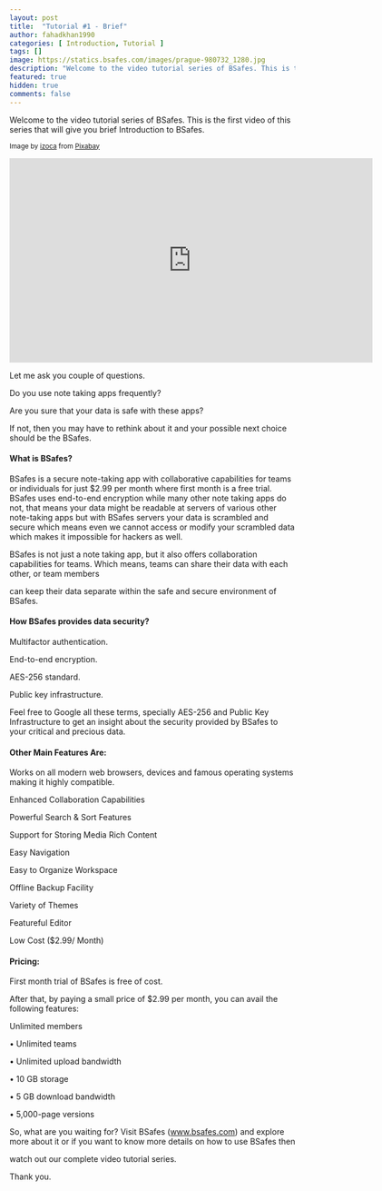 ```yaml
---
layout: post
title:  "Tutorial #1 - Brief"
author: fahadkhan1990 
categories: [ Introduction, Tutorial ]
tags: []
image: https://statics.bsafes.com/images/prague-980732_1280.jpg 
description: "Welcome to the video tutorial series of BSafes. This is the first video of this series that will give you brief Introduction to BSafes."
featured: true
hidden: true
comments: false
---
```


Welcome to the video tutorial series of BSafes. This is the first video of this series that will give you brief Introduction to BSafes.

<sup>Image by <a href="https://pixabay.com/users/izoca-1502280/">izoca</a> from <a href="https://pixabay.com/images/id-980732/">Pixabay</a></sup>
<iframe width="640" height="360" src="https://www.youtube.com/embed/rqmyRBgHco0" frameborder="0" allow="accelerometer; autoplay; encrypted-media; gyroscope; picture-in-picture" allowfullscreen></iframe>

Let me ask you couple of questions.

Do you use note taking apps frequently?

Are you sure that your data is safe with these apps?

If not, then you may have to rethink about it and your possible next choice should be the BSafes.

#### What is BSafes?

BSafes is a secure note-taking app with collaborative capabilities for teams or individuals for just $2.99 per month where first month is a free trial. BSafes uses end-to-end encryption while many other note taking apps do not, that means your data might be readable at servers of various other note-taking apps but with BSafes servers your data is scrambled and secure which means even we cannot access or modify your scrambled data which makes it impossible for hackers as well.

BSafes is not just a note taking app, but it also offers collaboration capabilities for teams. Which means, teams can share their data with each other, or team members

can keep their data separate within the safe and secure environment of BSafes.

#### How BSafes provides data security?

Multifactor authentication.

End-to-end encryption.

AES-256 standard.

Public key infrastructure.

Feel free to Google all these terms, specially AES-256 and Public Key Infrastructure to get an insight about the security provided by BSafes to your critical and precious data.

#### Other Main Features Are:

Works on all modern web browsers, devices and famous operating systems making it highly compatible.

Enhanced Collaboration Capabilities

Powerful Search & Sort Features

Support for Storing Media Rich Content

Easy Navigation

Easy to Organize Workspace

Offline Backup Facility

Variety of Themes

Featureful Editor

Low Cost ($2.99/ Month)

#### Pricing:

First month trial of BSafes is free of cost.

After that, by paying a small price of $2.99 per month, you can avail the following features:

Unlimited members

• Unlimited teams

• Unlimited upload bandwidth

• 10 GB storage

• 5 GB download bandwidth

• 5,000-page versions

So, what are you waiting for? Visit BSafes (www.bsafes.com) and explore more about it or if you want to know more details on how to use BSafes then

watch out our complete video tutorial series.

Thank you.



